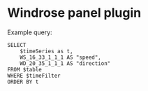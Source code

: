 # Windrose panel plugin

Example query:

    SELECT
        $timeSeries as t,
        WS_16_33_1_1_1 AS "speed",
        WD_20_35_1_1_1 AS "direction"
    FROM $table
    WHERE $timeFilter
    ORDER BY t
